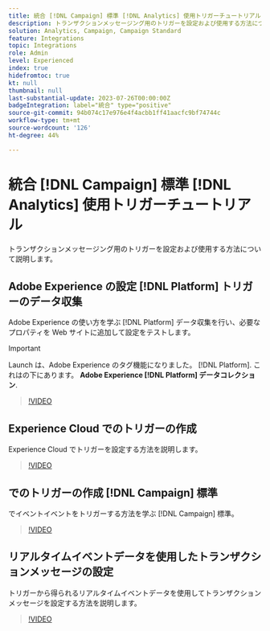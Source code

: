 ```yaml
---
title: 統合 [!DNL Campaign] 標準 [!DNL Analytics] 使用トリガーチュートリアル
description: トランザクションメッセージング用のトリガーを設定および使用する方法について説明します。
solution: Analytics, Campaign, Campaign Standard
feature: Integrations
topic: Integrations
role: Admin
level: Experienced
index: true
hidefromtoc: true
kt: null
thumbnail: null
last-substantial-update: 2023-07-26T00:00:00Z
badgeIntegration: label="統合" type="positive"
source-git-commit: 94b074c17e976e4f4acbb1ff41aacfc9bf74744c
workflow-type: tm+mt
source-wordcount: '126'
ht-degree: 44%

---
```



# 統合 [!DNL Campaign] 標準 [!DNL Analytics] 使用トリガーチュートリアル

トランザクションメッセージング用のトリガーを設定および使用する方法について説明します。

## Adobe Experience の設定 [!DNL Platform] トリガーのデータ収集

Adobe Experience の使い方を学ぶ [!DNL Platform] データ収集を行い、必要なプロパティを Web サイトに追加して設定をテストします。

>[!IMPORTANT]
>
> Launch は、Adobe Experience のタグ機能になりました。 [!DNL Platform]. これはの下にあります。 **Adobe Experience [!DNL Platform] データコレクション**.

>[!VIDEO](https://video.tv.adobe.com/v/332908?quality=12&learn=on)

## Experience Cloud でのトリガーの作成

Experience Cloud でトリガーを設定する方法を説明します。

>[!VIDEO](https://video.tv.adobe.com/v/332624?quality=12&learn=on)

## でのトリガーの作成 [!DNL Campaign] 標準

でイベントイベントをトリガーする方法を学ぶ [!DNL Campaign] 標準。

>[!VIDEO](https://video.tv.adobe.com/v/332625?quality=12&learn=on)

## リアルタイムイベントデータを使用したトランザクションメッセージの設定

トリガーから得られるリアルタイムイベントデータを使用してトランザクションメッセージを設定する方法を説明します。

>[!VIDEO](https://video.tv.adobe.com/v/332602?quality=12&learn=on)



